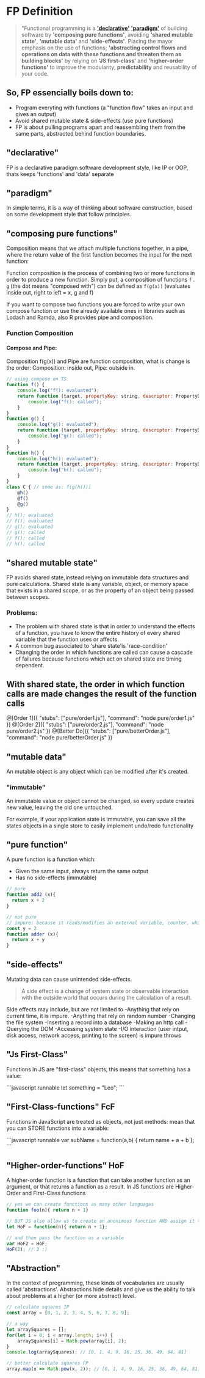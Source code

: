 # FP Definition

> "Functional programming is a [**'declarative'**](#l-1) [**'paradigm'**](#l-2) of building software by **'composing pure functions'**, avoiding **'shared mutable state'**, **'mutable data'** and **'side-effects'**. Placing the mayor emphasis on the use of functions; **'abstracting control flows and operations on data with these functions and threaten them as building blocks'** by relying on **'JS first-class'**  and **'higher-order functions'** to improve the modularity, **predictability** and reusability of your code.

## So, FP essencially boils down to:
- Program everyting with functions (a "function flow" takes an input and gives an output)
- Avoid shared mutable state & side-effects (use pure functions)
- FP is about pulling programs apart and reassembling them from the same parts, abstracted behind function boundaries.

<a name="l-1"></a>
## **"declarative"**
<p>FP is a declarative paradigm software development style, like IP or OOP, thats keeps 'functions' and 'data' separate
</p>

<a name="l-1"></a>
## **"paradigm"**
<p>In simple terms, it is a way of thinking about software construction, based on some development style that follow principles.
</p>


## **"composing pure functions"**
<p>
Composition means that we attach multiple functions together, in a pipe, where the return value
of the first function becomes the input for the next function:

Function composition is the process of combining two or more functions in order to produce a new function.
Simply put, a composition of functions `f` . `g` (the dot means "composed with") can be defined as `f(g(x))`
(evaluates inside out, right to left = x, g and f) 

If you want to compose two functions you are forced to write your own compose function or use the already 
available ones in libraries such as Lodash and Ramda, also R provides pipe and composition.
</p>

### Function Composition 
#### Compose and Pipe:
<p>
Composition f(g(x)) and Pipe are function composition, what is change is the order:
Composition: inside out, Pipe: outside in.
</p>

```javascript
// using compose on TS
function f() {
    console.log("f(): evaluated");
    return function (target, propertyKey: string, descriptor: PropertyDescriptor) {
        console.log("f(): called");
    }
}
function g() {
    console.log("g(): evaluated");
    return function (target, propertyKey: string, descriptor: PropertyDescriptor) {
        console.log("g(): called");
    }
}
function h() { 
    console.log("h(): evaluated");
    return function (target, propertyKey: string, descriptor: PropertyDescriptor) {
        console.log("h(): called");
    }
}
class C { // some as: f(g(h()))
    @h()
    @f()
    @g()
}
// h(): evaluated
// f(): evaluated
// g(): evaluated
// g(): called
// f(): called
// h(): called
```

## "shared mutable state" 

<p>
FP avoids shared state, instead relying on immutable data structures and pure calculations.
Shared state is any variable, object, or memory space that exists in a shared scope, or as the property of an object being passed between scopes. 
</p>

### Problems:
- The problem with shared state is that in order to understand the effects of a function,
 you have to know the entire history of every shared variable that the function uses or affects.
- A common bug associated to 'share state'is 'race-condition'
- Changing the order in which functions are called can cause a cascade of failures
 because functions which act on shared state are timing dependent.

## With shared state, the order in which function calls are made changes the result of the function calls
@[Order 1]({ "stubs": ["pure/order1.js"], "command": "node pure/order1.js" })
@[Order 2]({ "stubs": ["pure/order2.js"], "command": "node pure/order2.js" })
@[Better Do]({ "stubs": ["pure/betterOrder.js"], "command": "node pure/betterOrder.js" })

## "mutable data" 
<p>An mutable object is any object which can be modified after it's created.</p>

### "immutable"
<p>
An immutable value or object cannot be changed, so every update creates new value, leaving the old one untouched.

For example, if your application state is immutable, you can save all the states objects in a single store to
 easily implement undo/redo functionality
</p>

## "pure function" 
A pure function is a function which:
- Given the same input, always return the same output
- Has no side-effects (immutable)


```javascript runnable
// pure
function add2 (x){
  return x + 2
}
```
```javascript runnable
// not pure
// impure: because it reads/modifies an external variable, counter, which isn’t local to the function’s scope.
const y = 2
function adder (x){
  return x + y
}
```

## "side-effects" 

Mutating data can cause unintended side-effects.

> A side effect is a change of system state or observable interaction with the outside world that occurs during the calculation of a result.

Side effects may include, but are not limited to
-Anything that rely on current time, it is impure.
-Anything that rely on random number
-Changing the file system
-Inserting a record into a database
-Making an http call
-Querying the DOM
-Accessing system state
-I/O interaction (user intput, disk access, network access, printing to the screen) is impure throws


## "Js First-Class" 
<p>Functions in JS are "first-class" objects, this means that something has a value:</p>
```javascript runnable
let something = "Leo";
```


## "First-Class-functions" FcF 
<p>Functions in JavaScript are treated as objects, not just methods: mean that you can STORE functions into a variable:</p>
```javascript runnable
var subName = function(a,b) { return name + a + b }; 
```

## "Higher-order-functions" HoF
<p>A higher-order function is a function that can take another function as an argument, 
or that returns a function as a result. In JS functions are Higher-Order and First-Class functions</p>

```javascript runnable
// yes we can create functions as many other languages
function foo(n){ return n + 1}

// BUT JS also allow us to create an anonimous function AND assign it to a variable
let HoF = function(n){ return n + 1};

// and then pass the function as a variable
var HoF2 = HoF;
HoF(2); // 3 :)
```

## "Abstraction"
<p>
In the context of programming, these kinds of vocabularies are usually
called 'abstractions'. Abstractions hide details and give us the ability to
talk about problems at a higher (or more abstract) level.</p>

```javascript  runnable
// calculate squares IP
const array = [0, 1, 2, 3, 4, 5, 6, 7, 8, 9];

// a way
let arraySquares = [];
for(let i = 0; i < array.length; i++) {
    arraySquares[i] = Math.pow(array[i], 2);
}
console.log(arraySquares); // [0, 1, 4, 9, 16, 25, 36, 49, 64, 81]

// better calculate squares FP
array.map(x => Math.pow(x, 2)); // [0, 1, 4, 9, 16, 25, 36, 49, 64, 81]
```




